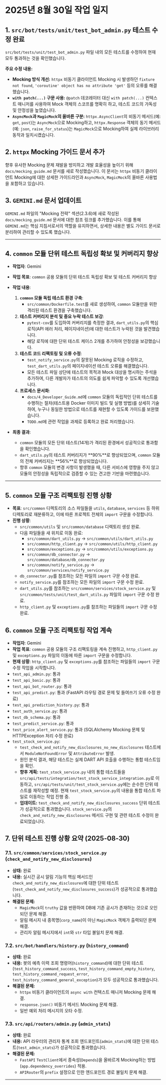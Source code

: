 # 2025년 8월 30일 작업 일지

## 1. `src/bot/tests/unit/test_bot_admin.py` 테스트 수정 완료

`src/bot/tests/unit/test_bot_admin.py` 파일 내의 모든 테스트를 수정하여 현재 모두 통과하는 것을 확인했습니다.

**주요 수정 내용:**
*   **Mocking 방식 개선:** `httpx` 비동기 클라이언트 Mocking 시 발생하던 `fixture not found`, `'coroutine' object has no attribute 'get'` 등의 오류를 해결했습니다.
*   **`with patch(...)` 구문 사용:** `@patch` 데코레이터 대신 `with patch(...)` 컨텍스트 매니저를 사용하여 Mock 객체의 스코프를 명확히 하고, 테스트 코드의 가독성 및 안정성을 높였습니다.
*   **`AsyncMock`과 `MagicMock`의 올바른 구분:** `httpx.AsyncClient`의 비동기 메서드(예: `get`, `post`)는 `AsyncMock`으로 Mocking하고, `httpx.Response` 객체의 동기 메서드(예: `json`, `raise_for_status`)는 `MagicMock`으로 Mocking하여 실제 라이브러리 동작과 일치시켰습니다.

## 2. `httpx` Mocking 가이드 문서 추가

향후 유사한 Mocking 문제 재발을 방지하고 개발 효율성을 높이기 위해 `docs/mocking_guide.md` 문서를 새로 작성했습니다. 이 문서는 `httpx` 비동기 클라이언트 Mocking에 대한 상세한 가이드라인과 `AsyncMock`, `MagicMock`의 올바른 사용법을 포함하고 있습니다.

## 3. `GEMINI.md` 문서 업데이트

`GEMINI.md` 파일의 "Mocking 전략" 섹션(2.3.6)에 새로 작성된 `docs/mocking_guide.md` 문서에 대한 참조 링크를 추가했습니다. 이를 통해 `GEMINI.md`는 핵심 지침서로서의 역할을 유지하면서, 상세한 내용은 별도 가이드 문서로 분리하여 관리할 수 있도록 했습니다.

---

## 4. `common` 모듈 단위 테스트 독립성 확보 및 커버리지 향상

- **작업자**: Gemini
- **작업 목표**: `common` 공용 모듈의 단위 테스트 독립성 확보 및 테스트 커버리지 향상

- **작업 내용**:
    1.  **`common` 모듈 독립 테스트 환경 구축**:
        -   `src/common/Dockerfile.test`를 새로 생성하여, `common` 모듈만을 위한 격리된 테스트 환경을 구축했습니다.
    2.  **테스트 커버리지 분석 및 중요 누락 테스트 보강**:
        -   `pytest-cov`를 도입하여 커버리지를 측정한 결과, `dart_utils.py`의 핵심 로직(API 에러 처리, 페이지네이션)에 대한 테스트가 누락된 것을 발견했습니다.
        -   해당 로직에 대한 단위 테스트 케이스 2개를 추가하여 안정성을 보강했습니다.
    3.  **테스트 코드 리팩토링 및 오류 수정**:
        -   `test_notify_service.py`의 잘못된 Mocking 로직을 수정하고, `test_dart_utils.py`의 페이지네이션 테스트 오류를 해결했습니다.
        -   모든 테스트 파일 상단에 테스트의 목적과 Mock 대상을 명시하는 주석을 추가하여, 다른 개발자가 테스트의 의도를 쉽게 파악할 수 있도록 개선했습니다.
    4.  **프로세스 문서화**:
        -   `docs/4_Developer_Guide.md`에 `common` 모듈의 독립적인 단위 테스트를 수행하는 절차(테스트용 Docker 이미지 빌드 및 실행 방법)를 상세히 기술하여, 누구나 동일한 방법으로 테스트를 재현할 수 있도록 가이드를 보완했습니다.
        -   `TODO.md`에 관련 작업을 과제로 등록하고 완료 처리했습니다.

- **최종 결과**:
    -   `common` 모듈의 모든 단위 테스트(14개)가 격리된 환경에서 성공적으로 통과함을 확인했습니다.
    -   `dart_utils.py`의 테스트 커버리지가 **90%**로 향상되었으며, `common` 모듈의 전체 커버리지는 **56%**로 향상되었습니다.
    -   향후 `common` 모듈의 변경 사항이 발생했을 때, 다른 서비스에 영향을 주지 않고 모듈의 안정성을 독립적으로 검증할 수 있는 견고한 기반을 마련했습니다.

---

## 5. `common` 모듈 구조 리팩토링 진행 상황

- **목표**: `src/common` 디렉토리의 소스 파일들을 `utils`, `database`, `services` 등 하위 디렉토리로 재분류하고, 이에 따른 프로젝트 전체의 `import` 구문을 수정합니다.
- **진행 상황**:
    -   `src/common/utils` 및 `src/common/database` 디렉토리 생성 완료.
    -   다음 파일들을 새 위치로 이동 완료:
        -   `src/common/dart_utils.py` -> `src/common/utils/dart_utils.py`
        -   `src/common/http_client.py` -> `src/common/utils/http_client.py`
        -   `src/common/exceptions.py` -> `src/common/utils/exceptions.py`
        -   `src/common/db_connector.py` -> `src/common/database/db_connector.py`
        -   `src/common/notify_service.py` -> `src/common/services/notify_service.py`
    -   `db_connector.py`를 참조하는 모든 파일의 `import` 구문 수정 완료.
    -   `notify_service.py`를 참조하는 모든 파일의 `import` 구문 수정 완료.
    -   `dart_utils.py`를 참조하는 `src/common/services/stock_service.py` 및 `src/common/tests/unit/test_dart_utils.py` 파일의 `import` 구문 수정 완료.
    -   `http_client.py` 및 `exceptions.py`를 참조하는 파일들의 `import` 구문 수정 완료.

## 6. `common` 모듈 구조 리팩토링 작업 계속

- **작업자**: Gemini
- **작업 목표**: `common` 공용 모듈의 구조 리팩토링을 계속 진행하고, `http_client.py` 및 `exceptions.py` 파일의 이동에 따른 `import` 구문을 수정합니다.
- **현재 상황**: `http_client.py` 및 `exceptions.py`를 참조하는 파일들의 `import` 구문 수정 작업을 시작합니다.
- `test_api_admin.py`: 통과
- `test_api_basic.py`: 통과
- `test_api_bot_router.py`: 통과
- `test_api_predict.py`: 통과 (FastAPI 라우팅 경로 문제 및 들여쓰기 오류 수정 완료)
- `test_api_prediction_history.py`: 통과
- `test_auth_service.py`: 통과
- `test_db_schema.py`: 통과
- `test_predict_service.py`: 통과
- `test_price_alert_service.py`: 통과 (SQLAlchemy Mocking 문제 및 HTTPException 처리 수정 완료)
- `test_stock_service.py`:
    - `test_check_and_notify_new_disclosures_no_new_disclosures` 테스트에서 `ModuleNotFoundError` 및 `AttributeError` 발생.
    - 원인 분석 결과, 해당 테스트는 실제 DART API 호출을 수행하는 통합 테스트임을 확인.
    - **향후 계획:** `test_stock_service.py` 내의 통합 테스트들을 `src/api/tests/integration/test_stock_service_integration.py`로 이동하고, `src/api/tests/unit/test_stock_service.py`에는 순수한 단위 테스트를 재작성할 예정. 현재 `test_stock_service.py`의 내용을 통합 테스트 파일로 이동하는 작업 진행 중.
    - **업데이트:** `test_check_and_notify_new_disclosures_success` 단위 테스트가 성공적으로 통과했습니다. `stock_service.py`의 `check_and_notify_new_disclosures` 메서드 구현 및 관련 테스트 수정이 완료되었습니다.

## 7. 단위 테스트 진행 상황 요약 (2025-08-30)

### 7.1. `src/common/services/stock_service.py` (`check_and_notify_new_disclosures`)
- **상태:** 완료
- **내용:** 실시간 공시 알림 기능의 핵심 메서드인 `check_and_notify_new_disclosures`에 대한 단위 테스트(`test_check_and_notify_new_disclosures_success`)가 성공적으로 통과했습니다.
- **해결된 문제:**
    - `MagicMock`이 `truthy` 값을 반환하여 DB에 기존 공시가 존재하는 것으로 오인되던 문제 해결.
    - 알림 메시지 내 종목명(`corp_name`)이 아닌 `MagicMock` 객체가 출력되던 문제 해결.
    - 관리자 알림 메시지에서 `int`와 `str` 타입 불일치 문제 해결.

### 7.2. `src/bot/handlers/history.py` (`history_command`)
- **상태:** 완료
- **내용:** 봇의 예측 이력 조회 명령어(`history_command`)에 대한 단위 테스트(`test_history_command_success`, `test_history_command_empty_history`, `test_history_command_request_error`, `test_history_command_general_exception`)가 모두 성공적으로 통과했습니다.
- **해결된 문제:**
    - `httpx` 비동기 클라이언트의 `async with` 컨텍스트 매니저 Mocking 문제 해결.
    - `response.json()` 비동기 메서드 Mocking 문제 해결.
    - 일반 예외 처리 메시지의 오타 수정.

### 7.3. `src/api/routers/admin.py` (`admin_stats`)
- **상태:** 완료
- **내용:** API 라우터의 관리자 통계 조회 엔드포인트(`admin_stats`)에 대한 단위 테스트(`test_admin_stats`)가 성공적으로 통과했습니다.
- **해결된 문제:**
    - `FastAPI` `TestClient`에서 종속성(`Depends`)을 올바르게 Mocking하는 방법(`app.dependency_overrides`) 적용.
    - `APIRouter`의 `prefix` 설정으로 인한 엔드포인트 경로 불일치 문제 해결.

---
